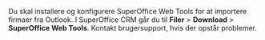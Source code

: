 <!-- markdownlint-disable-file MD041 -->
Du skal installere og konfigurere SuperOffice Web Tools for at importere firmaer fra Outlook. I SuperOffice CRM går du til **Filer** &gt; **Download** &gt; **SuperOffice Web Tools**. Kontakt brugersupport, hvis der opstår problemer.
